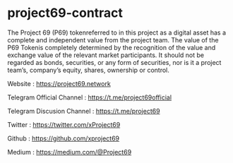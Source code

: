 # project69-contract

The Project 69 (P69) tokenreferred to in this project as a digital asset has a complete and independent value from the project team. The value of the P69 Tokenis completely determined by the recognition of the value and exchange value of the relevant market participants. It should not be regarded as bonds, securities, or any form of securities, nor is it a project team’s, company’s equity, shares, ownership or control.

Website : https://project69.network

Telegram Official Channel : https://t.me/project69official

Telegram Discusion Channel : https://t.me/project69

Twitter : https://twitter.com/xProject69

Github : https://github.com/xproject69

Medium : https://medium.com/@Project69
